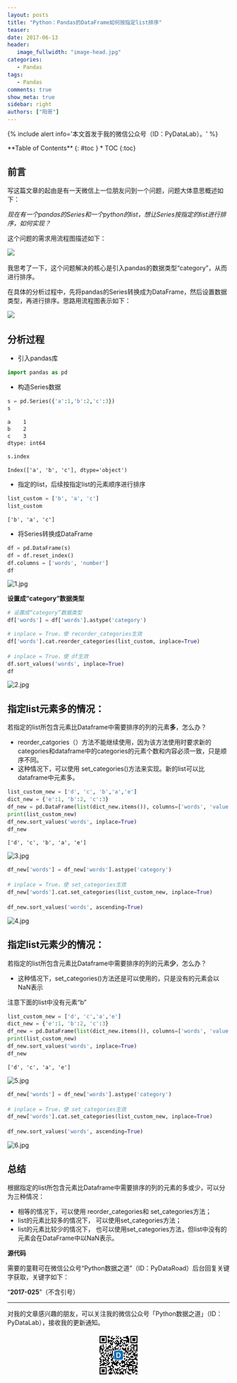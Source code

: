 ```yaml
---
layout: posts
title: "Python：Pandas的DataFrame如何按指定list排序"
teaser:
date: 2017-06-13
header:
   image_fullwidth: "image-head.jpg"
categories:
   - Pandas
tags:
   - Pandas
comments: true
show_meta: true
sidebar: right
authors: ["阳哥"]
---
```





{% include alert info='本文首发于我的微信公众号（ID：PyDataLab）。' %}


<div class="panel radius" markdown="1">
**Table of Contents**
{: #toc }
*  TOC
{:toc}
</div>





## 前言

写这篇文章的起由是有一天微信上一位朋友问到一个问题，问题大体意思概述如下：

*现在有一个pandas的Series和一个python的list，想让Series按指定的list进行排序，如何实现？*

这个问题的需求用流程图描述如下：

![](http://upload-images.jianshu.io/upload_images/5462537-5e95a6a12fe295d4.jpg?imageMogr2/auto-orient/strip%7CimageView2/2/w/1240)


我思考了一下，这个问题解决的核心是引入pandas的数据类型“category”，从而进行排序。

在具体的分析过程中，先将pandas的Series转换成为DataFrame，然后设置数据类型，再进行排序。思路用流程图表示如下：

![](http://upload-images.jianshu.io/upload_images/5462537-6a7f5a455c50617b.jpg?imageMogr2/auto-orient/strip%7CimageView2/2/w/1240)


## 分析过程

* 引入pandas库


```python
import pandas as pd
```

* 构造Series数据


```python
s = pd.Series({'a':1,'b':2,'c':3})
s
```




    a    1
    b    2
    c    3
    dtype: int64




```python
s.index
```




    Index(['a', 'b', 'c'], dtype='object')



* 指定的list，后续按指定list的元素顺序进行排序


```python
list_custom = ['b', 'a', 'c']
list_custom
```




    ['b', 'a', 'c']



* 将Series转换成DataFrame
```python
df = pd.DataFrame(s)
df = df.reset_index()
df.columns = ['words', 'number']
df
```

![1.jpg](http://upload-images.jianshu.io/upload_images/5462537-5a2970f02ecc7577.jpg?imageMogr2/auto-orient/strip%7CimageView2/2/w/1240)







**设置成“category”数据类型**


```python
# 设置成“category”数据类型
df['words'] = df['words'].astype('category')
```


```python
# inplace = True，使 recorder_categories生效
df['words'].cat.reorder_categories(list_custom, inplace=True)

# inplace = True，使 df生效
df.sort_values('words', inplace=True)
df
```





![2.jpg](http://upload-images.jianshu.io/upload_images/5462537-f3484be33b6304f8.jpg?imageMogr2/auto-orient/strip%7CimageView2/2/w/1240)



## 指定list元素多的情况：

若指定的list所包含元素比Dataframe中需要排序的列的元素**多**，怎么办？

* reorder_catgories（）方法不能继续使用，因为该方法使用时要求新的categories和dataframe中的categories的元素个数和内容必须一致，只是顺序不同。
* 这种情况下，可以使用 set_categories()方法来实现。新的list可以比dataframe中元素多。


```python
list_custom_new = ['d', 'c', 'b','a','e']
dict_new = {'e':1, 'b':2, 'c':3}
df_new = pd.DataFrame(list(dict_new.items()), columns=['words', 'value'])
print(list_custom_new)
df_new.sort_values('words', inplace=True)
df_new
```

    ['d', 'c', 'b', 'a', 'e']






![3.jpg](http://upload-images.jianshu.io/upload_images/5462537-b833ac0395ebe313.jpg?imageMogr2/auto-orient/strip%7CimageView2/2/w/1240)





```python
df_new['words'] = df_new['words'].astype('category')

# inplace = True，使 set_categories生效
df_new['words'].cat.set_categories(list_custom_new, inplace=True)

df_new.sort_values('words', ascending=True)
```





![4.jpg](http://upload-images.jianshu.io/upload_images/5462537-87752f4c7709a43a.jpg?imageMogr2/auto-orient/strip%7CimageView2/2/w/1240)



## 指定list元素少的情况：

若指定的list所包含元素比Dataframe中需要排序的列的元素**少**，怎么办？
* 这种情况下，set_categories()方法还是可以使用的，只是没有的元素会以NaN表示

注意下面的list中没有元素“b”


```python
list_custom_new = ['d', 'c','a','e']
dict_new = {'e':1, 'b':2, 'c':3}
df_new = pd.DataFrame(list(dict_new.items()), columns=['words', 'value'])
print(list_custom_new)
df_new.sort_values('words', inplace=True)
df_new
```

    ['d', 'c', 'a', 'e']






![5.jpg](http://upload-images.jianshu.io/upload_images/5462537-babac9470c82cec4.jpg?imageMogr2/auto-orient/strip%7CimageView2/2/w/1240)





```python
df_new['words'] = df_new['words'].astype('category')

# inplace = True，使 set_categories生效
df_new['words'].cat.set_categories(list_custom_new, inplace=True)

df_new.sort_values('words', ascending=True)
```





![6.jpg](http://upload-images.jianshu.io/upload_images/5462537-ccbd273321362d96.jpg?imageMogr2/auto-orient/strip%7CimageView2/2/w/1240)


## 总结

根据指定的list所包含元素比Dataframe中需要排序的列的元素的多或少，可以分为三种情况：

* 相等的情况下，可以使用 reorder_categories和 set_categories方法；
* list的元素比较多的情况下， 可以使用set_categories方法；
* list的元素比较少的情况下， 也可以使用set_categories方法，但list中没有的元素会在DataFrame中以NaN表示。

**源代码**

需要的童鞋可在微信公众号“Python数据之道”（ID：PyDataRoad）后台回复关键字获取，关键字如下：

“**2017-025**”（不含引号）


---

对我的文章感兴趣的朋友，可以关注我的微信公众号「Python数据之道」（ID：PyDataLab），接收我的更新通知。

<div align="center">
    <img src="/images/qrcode.jpg" width="20%">
</div>

